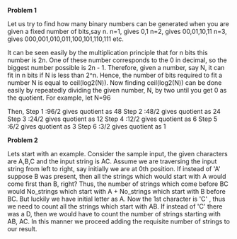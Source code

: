 **Problem 1**

Let us try to find how many binary numbers can be generated when you are given a fixed number of bits,say n.
n=1, gives
0,1
n=2, gives
00,01,10,11 n=3, gives
000,001,010,011,100,101,110,111
etc.

It can be seen easily by the multiplication principle that for n bits this number is 2n. One of these number corresponds to the 0 in decimal, so the biggest number possible is 2n - 1. Therefore, given a number, say N, it can fit in n bits if N is less than 2^n. Hence, the number of bits required to fit a number N is equal to ceil(log2(N)). Now finding ceil(log2(N)) can be done easily by repeatedly dividing the given number, N, by two until you get 0 as the quotient. For example, let N=96

Then,
Step 1 :96/2 gives quotient as 48
Step 2 :48/2 gives quotient as 24
Step 3 :24/2 gives quotient as 12
Step 4 :12/2 gives quotient as 6
Step 5 :6/2 gives quotient as 3
Step 6 :3/2 gives quotient as 1

**Problem 2**

Lets start with an example. Consider the sample input, the given characters are A,B,C and the input string is AC. Assume we are traversing the input string from left to right, say initially we are at 0th position. If instead of 'A' suppose B was present, then all the strings which would start with A would come first than B, right? Thus, the number of strings which come before BC would No_strings which start with A + No_strings which start with B before BC. But luckily we have initial letter as A. Now the 1st character is 'C' , thus we need to count all the strings which start with AB. If instead of 'C' there was a D, then we would have to count the number of strings starting with AB, AC. In this manner we proceed adding the requisite number of strings to our result.

